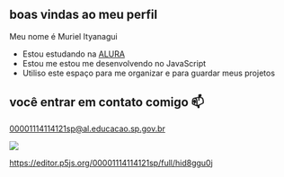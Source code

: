 ## boas vindas ao meu perfil

Meu nome é Muriel Ityanagui

- Estou estudando na [ALURA](https://www.alura.com.br)
- Estou me estou me desenvolvendo no JavaScript
- Utiliso este espaço para me organizar e para guardar meus projetos

## você entrar em contato comigo 📫

00001114114121sp@al.educacao.sp.gov.br

![](https://media1.tenor.com/m/Lg21skpXtU4AAAAC/cat-meme.gif)

https://editor.p5js.org/00001114114121sp/full/hid8ggu0j
